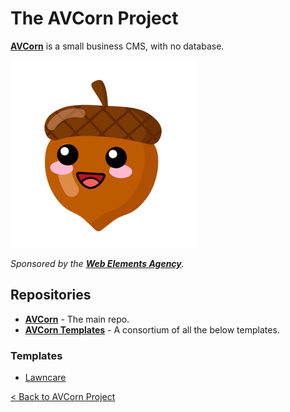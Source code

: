 # The AVCorn Project

**[AVCorn](https://github.com/avcorn/avcorn)** is a small business CMS, with no database.

![AVCorn Logo](https://raw.githubusercontent.com/avcorn/avcorn/main/docs/images/avcorn-logo.png "The nut doesn't fall from from the tree!")

*Sponsored by the **[Web Elements Agency](http://webelements.agency)**.*

## Repositories

*   **[AVCorn](https://github.com/avcorn/avcorn)** - The main repo.
*   **[AVCorn Templates](https://github.com/avcorn/avcorn-templates)** - A consortium of all the below templates.

### Templates

*   [Lawncare](https://github.com/avcorn/avcorn-templates-lawncare)

[< Back to AVCorn Project](https://github.com/avcorn/avcorn)
